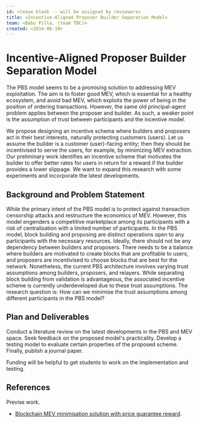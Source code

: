 ```yaml
---
id: <leave blank -- will be assigned by reviewers>
title: <Incentive-Aligned Proposer Builder Separation Model>
team: <Babu Pilla, (team TBC)>
created: <2014-06-10>
---
```


# Incentive-Aligned Proposer Builder Separation Model

The PBS model seems to be a promising solution to addressing MEV exploitation. The aim is to foster good MEV, which is essential for a healthy ecosystem, and avoid bad MEV, which exploits the power of being in the position of ordering transactions. However, the same old principal-agent problem applies between the proposer and builder. As such, a weaker point is the assumption of trust between participants and the incentive model.

We propose designing an incentive schema where builders and proposers act in their best interests, naturally protecting customers (users). Let us assume the builder is a customer (user)-facing entity; then they should be incentivised to serve the users, for example, by minimizing MEV extraction. Our preliminary work identifies an incentive scheme that motivates the builder to offer better rates for users in return for a reward if the builder provides a lower slippage. We want to expand this research with some experiments and incorporate the latest developments.

## Background and Problem Statement
While the primary intent of the PBS model is to protect against transaction censorship attacks and restructure the economics of MEV. However, this model engenders a competitive marketplace among its participants with a risk of centralisation with a limited number of participants. In the PBS model, block building and proposing are distinct operations open to any participants with the necessary resources. Ideally, there should not be any dependency between builders and proposers. There needs to be a balance where builders are motivated to create blocks that are profitable to users, and proposers are incentivised to choose blocks that are best for the network. Nonetheless, the current PBS architecture involves varying trust assumptions among builders, proposers, and relayers. While separating block building from validation is advantageous, the associated incentive scheme is currently underdeveloped due to these trust assumptions. The research question is: How can we minimise the trust assumptions among different participants in the PBS model?
## Plan and Deliverables
Conduct a literature review on the latest developments in the PBS and MEV space. Seek feedback on the proposed model's practicality. Develop a testing model to evaluate certain properties of the proposed scheme. Finally, publish a journal paper.

Funding will be helpful to get students to work on the implementation and testing.

## References
Previse work.
- [Blockchain MEV minimisation solution with price guarantee reward](https://hackmd.io/@sxysun/shapley).
